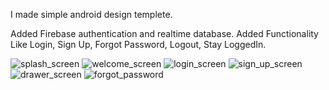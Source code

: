 I made simple android design templete.

Added Firebase authentication and realtime database. 
Added Functionality Like Login, Sign Up, Forgot Password, Logout, Stay LoggedIn.


![splash_screen](https://user-images.githubusercontent.com/46253843/212858841-3ebdf961-a974-4a16-87e2-7236be82b947.png)
![welcome_screen](https://user-images.githubusercontent.com/46253843/212859049-0c6dd358-bee5-4f84-9156-b1c3aaee34e7.png)
![login_screen](https://user-images.githubusercontent.com/46253843/212859030-0c163d60-99b9-4a8a-85fe-b226e5afe998.png)
![sign_up_screen](https://user-images.githubusercontent.com/46253843/212859354-11e12927-ccb4-4033-a86e-70451d3bfe36.png)
![drawer_screen](https://user-images.githubusercontent.com/46253843/212859360-137d2ec9-996c-43ec-a12c-ad1697117ac0.png)
![forgot_password](https://user-images.githubusercontent.com/46253843/217221533-a015c72e-ca9b-4d4f-b8b8-ce9749aed814.png)
